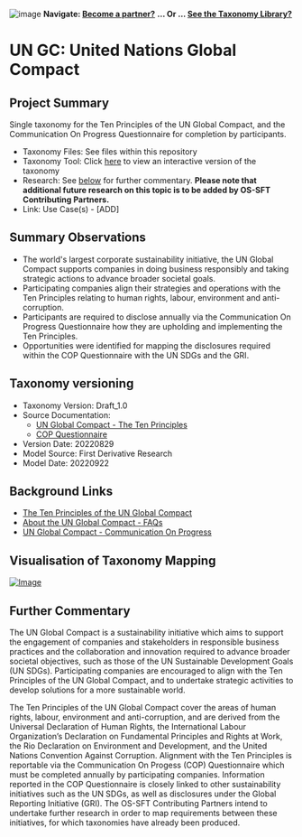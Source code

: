 ![image](https://user-images.githubusercontent.com/112073913/188821900-0c411acf-fbdd-4163-adc9-3ba4e2be78df.png)
**Navigate: [Become a partner?](https://github.com/OS-SFT/l6l-PARTNERS)**
**... Or ... [See the Taxonomy Library?](https://github.com/orgs/OS-SFT/projects/2)**

# UN GC: United Nations Global Compact

## Project Summary
Single taxonomy for the Ten Principles of the UN Global Compact, and the Communication On Progress Questionnaire for completion by participants.

- Taxonomy Files: See files within this repository
- Taxonomy Tool: Click [here](https://os-sft.solidatus.com/viewer/share/f5Kvmh4rbMCnNxHoHz6LVrMSToLKbF1s) to view an interactive version of the taxonomy
- Research: See [below](https://github.com/FD-SustainableFinance/RESEARCH-UN-GC/#further-commentary) for further commentary. **Please note that additional future research on this topic is to be added by OS-SFT Contributing Partners.**
- Link: Use Case(s) - [ADD]

## Summary Observations

- The world's largest corporate sustainability initiative, the UN Global Compact supports companies in doing business responsibly and taking strategic actions to advance broader societal goals.
- Participating companies align their strategies and operations with the Ten Principles relating to human rights, labour, environment and anti-corruption.
- Participants are required to disclose annually via the Communication On Progress Questionnaire how they are upholding and implementing the Ten Principles.
- Opportunities were identified for mapping the disclosures required within the COP Questionnaire with the UN SDGs and the GRI.

## Taxonomy versioning
- Taxonomy Version: Draft_1.0
- Source Documentation:
  - [UN Global Compact - The Ten Principles](https://www.unglobalcompact.org/what-is-gc/mission/principles)
  - [COP Questionnaire](https://info.unglobalcompact.org/l/591891/2022-08-29/4w8gxm/591891/1661791071qGYEzIbH/UNGC_CoP_Questionnaire_08_29_2022.pdf)
- Version Date: 20220829
- Model Source: First Derivative Research
- Model Date: 20220922

## Background Links
- [The Ten Principles of the UN Global Compact](https://www.unglobalcompact.org/what-is-gc/mission/principles)
- [About the UN Global Compact - FAQs](https://www.unglobalcompact.org/about/faq)
- [UN Global Compact - Communication On Progress](https://www.unglobalcompact.org/participation/report/cop)

## Visualisation of Taxonomy Mapping

[![Image](https://user-images.githubusercontent.com/112079442/191766319-8bbcb7e9-8c56-4649-94e3-f89150b3882f.png "Click to open interactive Taxonomy Tool")](https://os-sft.solidatus.com/viewer/share/f5Kvmh4rbMCnNxHoHz6LVrMSToLKbF1s)

## Further Commentary

The UN Global Compact is a sustainability initiative which aims to support the engagement of companies and stakeholders in responsible business practices and the collaboration and innovation required to advance broader societal objectives, such as those of the UN Sustainable Development Goals (UN SDGs). Participating companies are encouraged to align with the Ten Principles of the UN Global Compact, and to undertake strategic activities to develop solutions for a more sustainable world.

The Ten Principles of the UN Global Compact cover the areas of human rights, labour, environment and anti-corruption, and are derived from the Universal Declaration of Human Rights, the International Labour Organization’s Declaration on Fundamental Principles and Rights at Work, the Rio Declaration on Environment and Development, and the United Nations Convention Against Corruption. Alignment with the Ten Principles is reportable via the Communication On Progess (COP) Questionnaire which must be completed annually by participating companies. Information reported in the COP Questionnaire is closely linked to other sustainability initiatives such as the UN SDGs, as well as disclosures under the Global Reporting Initiative (GRI). The OS-SFT Contributing Partners intend to undertake further research in order to map requirements between these initiatives, for which taxonomies have already been produced.

